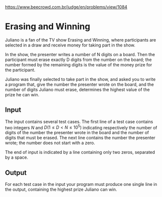 https://www.beecrowd.com.br/judge/en/problems/view/1084

# Erasing and Winning

Juliano is a fan of the TV show Erasing and Winning, where participants are
selected in a draw and receive money for taking part in the show.

In the show, the presenter writes a number of N digits on a board. Then the
participant must erase exactly D digits from the number on the board; the number
formed by the remaining digits is the value of the money prize for the
participant.

Juliano was finally selected to take part in the show, and asked you to write a
program that, give the number the presenter wrote on the board, and the number
of digits Juliano must erase, determines the highest value of the prize he can
win.

## Input

The input contains several test cases. The first line of a test case contains
two integers $N$ and $D (1 \leq D \lt N \leq 10^5)$ indicating respectively the number of
digits of the number the presenter wrote in the board and the number of digits
that must be erased. The next line contains the number the presenter wrote; the
number does not start with a zero.

The end of input is indicated by a line containing only two zeros, separated by
a space.
## Output

For each test case in the input your program must produce one single line in the
output, containing the highest prize Juliano can win.
